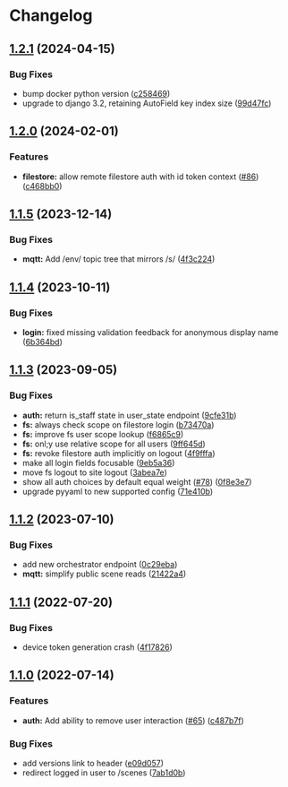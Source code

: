 # Changelog

## [1.2.1](https://github.com/arenaxr/arena-account/compare/v1.2.0...v1.2.1) (2024-04-15)


### Bug Fixes

* bump docker python version ([c258469](https://github.com/arenaxr/arena-account/commit/c25846950ed645b2e59ae12de65381b682fcbe8e))
* upgrade to django 3.2, retaining AutoField key index size ([99d47fc](https://github.com/arenaxr/arena-account/commit/99d47fc465b49089a91f1dfc1d3d806b2b14a4bc))

## [1.2.0](https://github.com/arenaxr/arena-account/compare/v1.1.5...v1.2.0) (2024-02-01)


### Features

* **filestore:** allow remote filestore auth with id token context ([#86](https://github.com/arenaxr/arena-account/issues/86)) ([c468bb0](https://github.com/arenaxr/arena-account/commit/c468bb09dab1d28f8b412c5c91407a11ec346b28))

## [1.1.5](https://github.com/arenaxr/arena-account/compare/v1.1.4...v1.1.5) (2023-12-14)


### Bug Fixes

* **mqtt:** Add /env/ topic tree that mirrors /s/ ([4f3c224](https://github.com/arenaxr/arena-account/commit/4f3c224b18be637ef0b1737271ff53d13b468a54))

## [1.1.4](https://github.com/arenaxr/arena-account/compare/v1.1.3...v1.1.4) (2023-10-11)


### Bug Fixes

* **login:** fixed missing validation feedback for anonymous display name ([6b364bd](https://github.com/arenaxr/arena-account/commit/6b364bd72dbfb3e190bd11ff79200493e30c6cd5))

## [1.1.3](https://github.com/arenaxr/arena-account/compare/v1.1.2...v1.1.3) (2023-09-05)


### Bug Fixes

* **auth:** return is_staff state in user_state endpoint ([9cfe31b](https://github.com/arenaxr/arena-account/commit/9cfe31b188aae04146ddaefcda6ae8a5ce984039))
* **fs:** always check scope on filestore login ([b73470a](https://github.com/arenaxr/arena-account/commit/b73470a1ebf29b93e5ad1d1bfcb78dbcb5b5f986))
* **fs:** improve fs user scope lookup ([f6865c9](https://github.com/arenaxr/arena-account/commit/f6865c9514cbedd756804bc1d4eaf32e29e139bf))
* **fs:** onl;y use relative scope for all users ([9ff645d](https://github.com/arenaxr/arena-account/commit/9ff645d05c76d6cdbdbad60ec87adee7396d9185))
* **fs:** revoke filestore auth implicitly on logout ([4f9fffa](https://github.com/arenaxr/arena-account/commit/4f9fffa7fa18710c4a9d06cf457315f521046f01))
* make all login fields focusable ([9eb5a36](https://github.com/arenaxr/arena-account/commit/9eb5a36324ef8a956006b2c6940ac6745e5a1b3b))
* move fs logout to site logout ([3abea7e](https://github.com/arenaxr/arena-account/commit/3abea7e5baeb1d7e9faef458ad6315e5458b3d08))
* show all auth choices by default equal weight ([#78](https://github.com/arenaxr/arena-account/issues/78)) ([0f8e3e7](https://github.com/arenaxr/arena-account/commit/0f8e3e743c3eae4841b6d7e5c3d63195c2399b39))
* upgrade pyyaml to new supported config ([71e410b](https://github.com/arenaxr/arena-account/commit/71e410b86ed00263d5aadc8cd2a996c1264e5987))

## [1.1.2](https://github.com/arenaxr/arena-account/compare/v1.1.1...v1.1.2) (2023-07-10)


### Bug Fixes

* add new orchestrator endpoint ([0c29eba](https://github.com/arenaxr/arena-account/commit/0c29ebaf23f1a445a5dd543315dfacb903e80ee1))
* **mqtt:** simplify public scene reads ([21422a4](https://github.com/arenaxr/arena-account/commit/21422a46f41885c36e3ad9a98376d86d32764563))

## [1.1.1](https://github.com/arenaxr/arena-account/compare/v1.1.0...v1.1.1) (2022-07-20)


### Bug Fixes

* device token generation crash ([4f17826](https://github.com/arenaxr/arena-account/commit/4f178262e93dc937cc4c21901f8f1f990b09d1be))

## [1.1.0](https://github.com/conix-center/arena-account/compare/v1.0.1...v1.1.0) (2022-07-14)


### Features

* **auth:** Add ability to remove user interaction ([#65](https://github.com/conix-center/arena-account/issues/65)) ([c487b7f](https://github.com/conix-center/arena-account/commit/c487b7fb0c2b3359c07314652499060eabdbfa5b))


### Bug Fixes

* add versions link to header ([e09d057](https://github.com/conix-center/arena-account/commit/e09d05793139e7ee3308be0d972fe57aae5a8861))
* redirect logged in user to /scenes ([7ab1d0b](https://github.com/conix-center/arena-account/commit/7ab1d0bd62fb717629fdacd365a6c3a33868d392))
